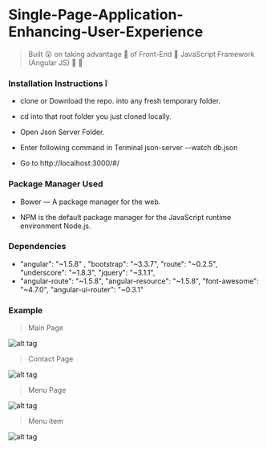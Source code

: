 # Single-Page-Application-Enhancing-User-Experience

> Built :astonished: on taking advantage :shaved_ice: of Front-End :lollipop: JavaScript Framework (Angular JS) :pizza: :wine_glass: 


### Installation Instructions :grey_exclamation:

* clone or Download the repo. into any fresh temporary folder.

* cd into that root folder you just cloned locally.

* Open Json Server Folder.

* Enter following command in Terminal json-server --watch db.json

* Go to http://localhost:3000/#/

### Package Manager Used 

* Bower — A package manager for the web.

* NPM is the default package manager for the JavaScript runtime environment Node.js.

### Dependencies

* "angular": "~1.5.8" , "bootstrap": "~3.3.7", "route": "~0.2.5",  "underscore": "~1.8.3", "jquery": "~3.1.1",
* "angular-route": "~1.5.8", "angular-resource": "~1.5.8",  "font-awesome": "~4.7.0",  "angular-ui-router": "~0.3.1"


### Example

> Main Page

![alt tag](https://github.com/divyanshu-rawat/Single-Page-Application-Enhancing-User-Experience/blob/master/Json%20server/public/snap_shots/front_end.png
)

> Contact Page

![alt tag](https://github.com/divyanshu-rawat/Single-Page-Application-Enhancing-User-Experience/blob/master/Json%20server/public/snap_shots/contact.png
)

> Menu Page

![alt tag](https://github.com/divyanshu-rawat/Single-Page-Application-Enhancing-User-Experience/blob/master/Json%20server/public/snap_shots/menu.png
)

> Menu item

![alt tag](https://github.com/divyanshu-rawat/Single-Page-Application-Enhancing-User-Experience/blob/master/Json%20server/public/snap_shots/menu_item.png
)



